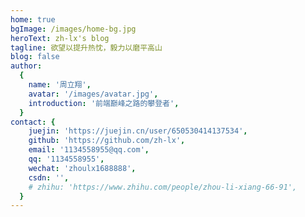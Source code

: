 ```yaml
---
home: true
bgImage: /images/home-bg.jpg
heroText: zh-lx's blog
tagline: 欲望以提升热忱，毅力以磨平高山
blog: false
author:
  {
    name: '周立翔',
    avatar: '/images/avatar.jpg',
    introduction: '前端巅峰之路的攀登者',
  }
contact: {
    juejin: 'https://juejin.cn/user/650530414137534',
    github: 'https://github.com/zh-lx',
    email: '1134558955@qq.com',
    qq: '1134558955',
    wechat: 'zhoulx1688888',
    csdn: '',
    # zhihu: 'https://www.zhihu.com/people/zhou-li-xiang-66-91',
  }
---
```

